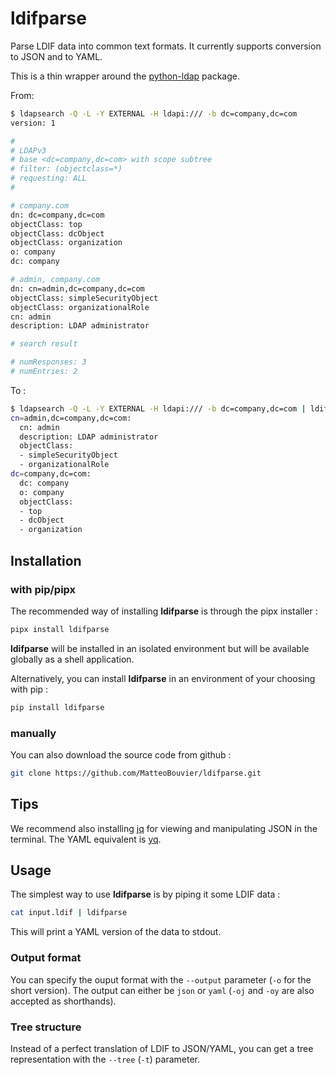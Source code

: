 # ldifparse
Parse LDIF data into common text formats. It currently supports conversion to JSON and to YAML.

This is a thin wrapper around the [python-ldap](https://www.python-ldap.org/en/python-ldap-3.4.3/) package.

From:
```sh
$ ldapsearch -Q -L -Y EXTERNAL -H ldapi:/// -b dc=company,dc=com
version: 1

#
# LDAPv3
# base <dc=company,dc=com> with scope subtree
# filter: (objectclass=*)
# requesting: ALL
#

# company.com
dn: dc=company,dc=com
objectClass: top
objectClass: dcObject
objectClass: organization
o: company
dc: company

# admin, company.com
dn: cn=admin,dc=company,dc=com
objectClass: simpleSecurityObject
objectClass: organizationalRole
cn: admin
description: LDAP administrator

# search result

# numResponses: 3
# numEntries: 2
```

To :
```sh
$ ldapsearch -Q -L -Y EXTERNAL -H ldapi:/// -b dc=company,dc=com | ldifparse
cn=admin,dc=company,dc=com:
  cn: admin
  description: LDAP administrator
  objectClass:
  - simpleSecurityObject
  - organizationalRole
dc=company,dc=com:
  dc: company
  o: company
  objectClass:
  - top
  - dcObject
  - organization
```

## Installation

### with pip/pipx

The recommended way of installing **ldifparse** is through the pipx installer : 

```sh
pipx install ldifparse
```

**ldifparse** will be installed in an isolated environment but will be available globally as a shell application.

Alternatively, you can install **ldifparse** in an environment of your choosing with pip :

```sh
pip install ldifparse
```

### manually

You can also download the source code from github :

```sh
git clone https://github.com/MatteoBouvier/ldifparse.git
```

## Tips

We recommend also installing [jq](https://jqlang.github.io/jq/) for viewing and manipulating JSON in the terminal.
The YAML equivalent is [yq](https://github.com/mikefarah/yq).

## Usage

The simplest way to use **ldifparse** is by piping it some LDIF data : 

```sh
cat input.ldif | ldifparse
```

This will print a YAML version of the data to stdout.

### Output format

You can specify the ouput format with the `--output` parameter (`-o` for the short version). The output can either be
`json` or `yaml` (`-oj` and `-oy` are also accepted as shorthands).

### Tree structure

Instead of a perfect translation of LDIF to JSON/YAML, you can get a tree representation with the `--tree` (`-t`) 
parameter.


